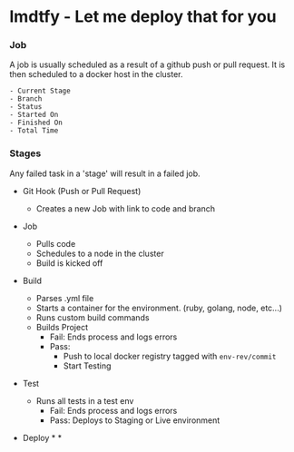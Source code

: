 lmdtfy - Let me deploy that for you
======

### Job
A job is usually scheduled as a result of a github push or pull request.
It is then scheduled to a docker host in the cluster.

    - Current Stage
    - Branch
    - Status
    - Started On
    - Finished On
    - Total Time


### Stages
Any failed task in a 'stage' will result in a failed job.


* Git Hook (Push or Pull Request)
    * Creates a new Job with link to code and branch


* Job
    * Pulls code
    * Schedules to a node in the cluster
    * Build is kicked off


* Build
    * Parses .yml file
    * Starts a container for the environment. (ruby, golang, node, etc...)
    * Runs custom build commands
    * Builds Project
        * Fail: Ends process and logs errors
        * Pass:
            * Push to local docker registry tagged with `env-rev/commit`
            * Start Testing

* Test
    * Runs all tests in a test env
        * Fail: Ends process and logs errors
        * Pass: Deploys to Staging or Live environment


* Deploy
    *
    *
